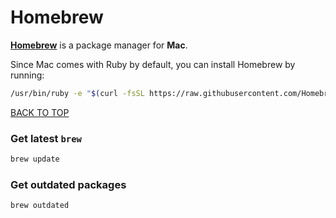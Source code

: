 Homebrew
========
[**Homebrew**](http://brew.sh) is a package manager for **Mac**.

Since Mac comes with Ruby by default, you can install Homebrew by running:
```sh
/usr/bin/ruby -e "$(curl -fsSL https://raw.githubusercontent.com/Homebrew/install/master/install)"
```
[BACK TO TOP](#table-of-contents)

### Get latest `brew`
```sh
brew update
```


### Get outdated packages
```sh
brew outdated
```
